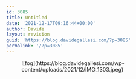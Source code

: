 ```yaml
---
id: 3085
title: Untitled
date: '2021-12-17T09:16:44+00:00'
author: Davide
layout: revision
guid: 'https://blog.davidegallesi.com/?p=3085'
permalink: '/?p=3085'
---
```


<div class="wp-block-image is-style-default"><figure class="aligncenter size-full">![fog](https://blog.davidegallesi.com/wp-content/uploads/2021/12/IMG_1303.jpeg)</figure></div>
